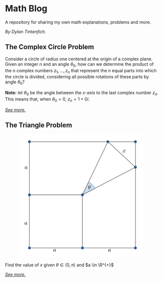 # Math Blog

A repository for sharing my own math explanations, problems and more.

_By Dylan Tintenfich._


## The Complex Circle Problem

Consider a circle of radius one centered at the origin of a complex plane. Given an integer $n$ and an angle $\theta_0$, how can we determine the product of the $n$ complex numbers $z_1, \dots, z_{n}$ that represent the $n$ equal parts into which the circle is divided, considering all possible rotations of these parts by angle $\theta_0$?

**Note:** let $\theta_0$ be the angle between the *x-axis* to the last complex number $z_{n}$. This means that, when $\theta_0 = 0$, $z_{n} = 1 + 0i$.

[_See more_.](./complex_circle_problem/complex_circle.ipynb)


## The Triangle Problem

<p align="center">
  <img width="400" height="400" src="triangle_problem/img/statement.png">
</p>

Find the value of $x$ given $\theta \in (0, \pi)$ and $a \in \R^{+}$

[_See more_.](./triangle_problem/triangle_problem.md)